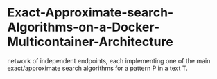 # Exact-Approximate-search-Algorithms-on-a-Docker-Multicontainer-Architecture
network of independent endpoints, each implementing one of the main exact/approximate search algorithms for a pattern P in a text T.
